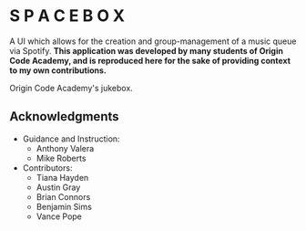 # S P A C E B O X

A UI which allows for the creation and group-management of a music queue via Spotify.
**This application was developed by many students of Origin Code Academy, and is reproduced here for the sake of providing context to my own contributions.**

Origin Code Academy's jukebox.

## Acknowledgments

* Guidance and Instruction: 
	* Anthony Valera
	* Mike Roberts
* Contributors:
	* Tiana Hayden
	* Austin Gray
	* Brian Connors
	* Benjamin Sims
	* Vance Pope
